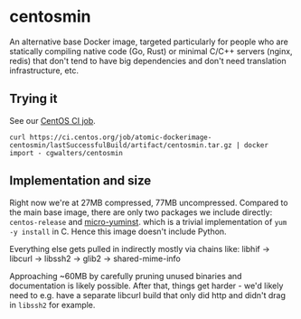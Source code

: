 # centosmin

An alternative base Docker image, targeted particularly for people who
are statically compiling native code (Go, Rust) or minimal C/C++
servers (nginx, redis) that don't tend to have big dependencies and
don't need translation infrastructure, etc.

Trying it
---------

See our [CentOS CI job](https://ci.centos.org/job/atomic-dockerimage-centosmin/).

```
curl https://ci.centos.org/job/atomic-dockerimage-centosmin/lastSuccessfulBuild/artifact/centosmin.tar.gz | docker import - cgwalters/centosmin
```

Implementation and size
-----------------------

Right now we're at 27MB compressed, 77MB uncompressed.  Compared to the main base image, there are
only two packages we include directly: `centos-release` and [micro-yuminst](https://github.com/cgwalters/micro-yuminst).
which is a trivial implementation of `yum -y install` in C.  Hence
this image doesn't include Python.

Everything else gets pulled in indirectly mostly via chains like:
  libhif -> libcurl -> libssh2 
         -> glib2 -> shared-mime-info

Approaching ~60MB by carefully pruning unused binaries and
documentation is likely possible.  After that, things get harder -
we'd likely need to e.g. have a separate libcurl build that only did
http and didn't drag in `libssh2` for example.

